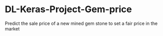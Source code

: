# DL-Keras-Project-Gem-price
Predict the sale price of a new mined gem stone to set a fair price in the market
